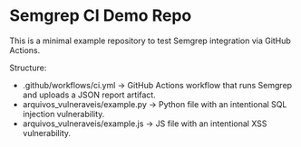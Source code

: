 # Semgrep CI Demo Repo

This is a minimal example repository to test Semgrep integration via GitHub Actions.

Structure:
- .github/workflows/ci.yml  -> GitHub Actions workflow that runs Semgrep and uploads a JSON report artifact.
- arquivos_vulneraveis/example.py -> Python file with an intentional SQL injection vulnerability.
- arquivos_vulneraveis/example.js -> JS file with an intentional XSS vulnerability.
